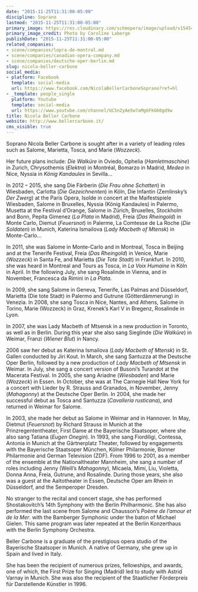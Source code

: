 ```yaml
---
date: "2015-11-25T11:31:00-05:00"
discipline: Soprano
lastmod: "2015-11-25T11:31:00-05:00"
primary_image: https://res.cloudinary.com/schmopera/image/upload/v1545409169/media/webhook-uploads/1448469013739/2015-11-25---Nicola-Beller-Carbone.jpg.jpg
primary_image_credit: Photo by Caroline Laberge
publishDate: "2015-11-25T11:31:00-05:00"
related_companies:
- scene/companies/lopra-de-montral.md
- scene/companies/canadian-opera-company.md
- scene/companies/deutsche-oper-berlin.md
slug: nicola-beller-carbone
social_media:
- platform: Facebook
  template: social-media
  url: https://www.facebook.com/NicolaBellerCarboneSoprano?ref=hl
- _template: people_single
  platform: Youtube
  template: social-media
  url: https://www.youtube.com/channel/UC5nZyAe5w7aMg6FkG60gd9w
title: Nicola Beller Carbone
website: http://www.bellercarbone.it/
cms_visible: true
---
```


Soprano Nicola Beller Carbone is sought after in a variety of leading roles such as Salome, Marietta, Tosca, and Marie (*Wozzeck*).
 
Her future plans include: *Die Walküre* in Oviedo, Ophelia (*Hamletmaschine*) in Zurich, Chrysothemis (*Elektra*) in Montréal, Bomarzo in Madrid, *Medea* in Nice, Nyssia in *König Kandaules* in Sevilla...
 
In 2012 – 2015, she sang Die Färberin (*Die Frau ohne Schatten*) in Wiesbaden, Carlotta (*Die Gezeichnenten*) in Köln, Die Infantin (Zemlinsky’s *Der Zwerg*) at the Paris Opera, Isolde in concert at the Maifestspiele Wiesbaden, Salome in Bruxelles, Nyssia (König Kandaules) in Palermo, Musetta at the Festival d’Orange, Salome in Zürich, Bruxelles, Stockholm and Bonn, Pepita Gimenez (*La Plata* in Madrid), Freia (*Das Rheingold*) in Monte Carlo, Diemut (*Feuersnot*) in Palerme, La Comtesse de La Roche (*Die Soldaten*) in Munich, Katerina Ismailova (*Lady Macbeth of Mtensk*) in Monte-Carlo...
 
In 2011, she was Salome in Monte-Carlo and in Montreal, Tosca in Beijing and at the Tenerife Festival, Freia (*Das Rheingold*) in Venice, Marie (*Wozzeck*) in Santa Fe, and Marietta (*Die Tote Stadt*) in Frankfurt. In 2010, she was heard in Montreal and Tours as Tosca, in *La Voix Humaine* in Köln in April. In the following July, she sang Rosalinde in Vienna, and in November, Francesca da Rimini in *La Plata*.
 
In 2009, she sang Salome in Geneva, Tenerife, Las Palmas and Düsseldorf, Marietta (Die tote Stadt) in Palermo and Gutrune (Götterdämmerung) in Venezia.
In 2008, she sang Tosca in Nice, Nantes, and Athens, Salome in Torino, Marie (Wozzeck) in Graz, Krenek’s Karl V in Bregenz, Rosalinde in Lyon.
 
In 2007, she was Lady Macbeth of Mtsensk in a new production in Toronto, as well as in Berlin. During this year she also sang Sieglinde (*Die Walküre*) in Weimar, Franzi (*Wiener Blut*) in Nancy.

2006 saw her debut as Katerina Ismailova (*Lady Macbeth of Mtensk*) in St. Gallen conducted by Jiri Kout. In March, she sang Santuzza at the Deutsche Oper Berlin, followed by a new production of *Lady Macbeth of Mtsensk* in Weimar. In July, she sang a concert version of Busoni’s Turandot at the Macerata Festival.
In 2005, she sang Ariadne (*Wiesbaden*) and Marie (*Wozzeck*) in Essen. In October, she was at The Carnegie Hall New York for a concert with Lieder by R. Strauss and Granados, in November, Jenny (*Mahagonny*) at the Deutsche Oper Berlin. In 2004, she made her successful debut as Tosca and Santuzza (*Cavalleria rusticana*), and returned in Weimar for Salome.

In 2003, she made her debut as Salome in Weimar and in Hannover. In May, Dietmut (*Feuersnot*) by Richard Strauss in Munich at the Prinzregententheater, First Dame at the Bayerische Staatsoper, where she also sang Tatiana (*Eugen Onegin*).
In 1993, she sang Fiordiligi, Contessa, Antonia in Munich at the Gärtnerplatz Theater, followed by engagements with the Bayerische Staatsoper München, Kölner Philarmonie, Bonner Philarmonie and German Television (ZDF). From 1996 to 2001, as a member of the ensemble at the Nationaltheater Mannheim, she sang a number of roles including Jenny (Weill’s *Mahagonny*), Micaela, Mimi, Liu, Violetta, Donna Anna, Freia, Gutrune, and Rosalinde. During those years, she also was a guest at the Aaltotheater in Essen, Deutsche Oper am Rhein in Düsseldorf, and the Semperoper Dresden.
 
No stranger to the recital and concert stage, she has performed Shostakovitch’s 14th Symphony with the Berlin Philharmonic. She has also performed the last scene from Salome and Chausson’s *Poème de l’amour et de la Mer*. with the Bamberger Symphonic under the baton of Michael Gielen. This same program was later repeated at the Berlin Konzerthaus with the Berlin Symphony Orchestra.
 
Beller Carbone is a graduate of the prestigious opera studio of the Bayerische Staatsoper in Munich. A native of Germany, she grew up in Spain and lived in Italy.
 
She has been the recipient of numerous prizes, fellowships, and awards, one of which, the First Prize for Singing (Madrid) led to study with Astrid Varnay in Munich. She was also the recipient of the Staatlicher Förderpreis für Darstellende Künstler  in 1996.

